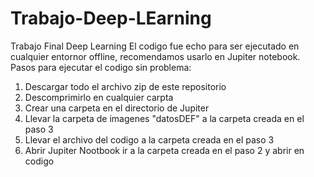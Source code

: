 # Trabajo-Deep-LEarning
Trabajo Final
Deep Learning El codigo fue echo para ser ejecutado en cualquier entornor offline, recomendamos usarlo en Jupiter notebook. 
Pasos para ejecutar el codigo sin problema:
1. Descargar todo el archivo zip de este repositorio
2. Descomprimirlo en cualquier carpta
3. Crear una carpeta en el directorio de Jupiter
4. Llevar la carpeta de imagenes "datosDEF" a la carpeta creada en el paso 3
5. Llevar el archivo del codigo a la carpeta creada en el paso 3
6. Abrir Jupiter Nootbook ir a la carpeta creada en el paso 2 y abrir en codigo
